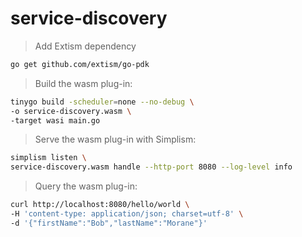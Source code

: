 # service-discovery

> Add Extism dependency
```bash
go get github.com/extism/go-pdk
```

> Build the wasm plug-in:
```bash
tinygo build -scheduler=none --no-debug \
-o service-discovery.wasm \
-target wasi main.go
```

> Serve the wasm plug-in with Simplism:
```bash
simplism listen \
service-discovery.wasm handle --http-port 8080 --log-level info
```

> Query the wasm plug-in:
```bash
curl http://localhost:8080/hello/world \
-H 'content-type: application/json; charset=utf-8' \
-d '{"firstName":"Bob","lastName":"Morane"}'
```
